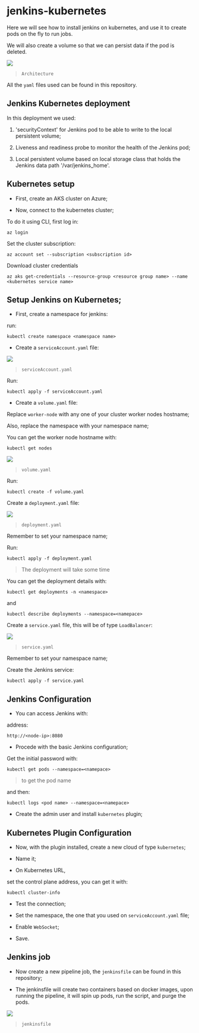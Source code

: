 # jenkins-kubernetes

Here we will see how to install jenkins on kubernetes, and use it to create pods on the fly to run jobs.

We will also create a volume so that we can persist data if the pod is deleted.

![](https://github.com/myProjects175/jenkins-kubernetes/blob/72f326370f5153632124550fefa0dea0c9776c9f/images/Architecture.png)
>`Architecture`

All the `yaml` files used can be found in this repository.

## Jenkins Kubernetes deployment

In this deployment we used:

1. 'securityContext' for Jenkins pod to be able to write to the local persistent volume;

2. Liveness and readiness probe to monitor the health of the Jenkins pod;

3. Local persistent volume based on local storage class that holds the Jenkins data path '/var/jenkins_home'.

## Kubernetes setup

- First, create an AKS cluster on Azure;

- Now, connect to the kubernetes cluster;

To do it using CLI, first log in:

    az login

Set the cluster subscription:

    az account set --subscription <subscription id>

Download cluster credentials

    az aks get-credentials --resource-group <resource group name> --name <kubernetes service name>

## Setup Jenkins on Kubernetes;

- First, create a namespace for jenkins:

run:

    kubectl create namespace <namespace name>

- Create a `serviceAccount.yaml` file:

![](https://github.com/myProjects175/jenkins-kubernetes/blob/72f326370f5153632124550fefa0dea0c9776c9f/images/serviceAccount.yaml.png)
>`serviceAccount.yaml`

Run:

    kubectl apply -f serviceAccount.yaml    

- Create a `volume.yaml` file:

Replace `worker-node` with any one of your cluster worker nodes hostname;

Also, replace the namespace with your namespace name;

You can get the worker node hostname with:

    kubectl get nodes   

![](https://github.com/myProjects175/jenkins-kubernetes/blob/72f326370f5153632124550fefa0dea0c9776c9f/images/volume.yaml.png)
>`volume.yaml`

Run:

    kubectl create -f volume.yaml   

Create a `deployment.yaml` file:

![](https://github.com/myProjects175/jenkins-kubernetes/blob/72f326370f5153632124550fefa0dea0c9776c9f/images/deployment.yaml.png)
>`deployment.yaml`

Remember to set your namespace name;

Run:

    kubectl apply -f deployment.yaml

>The deployment will take some time

You can get the deployment details with:

    kubectl get deployments -n <namespace>

and

    kubectl describe deployments --namespace=<namepace> 

Create a `service.yaml` file, this will be of type `LoadBalancer`:

![](https://github.com/myProjects175/jenkins-kubernetes/blob/72f326370f5153632124550fefa0dea0c9776c9f/images/volume.yaml.png)
>`service.yaml`

Remember to set your namespace name;

Create the Jenkins service:

    kubectl apply -f service.yaml   

## Jenkins Configuration

- You can access Jenkins with:

address:

    http://<node-ip>:8080  

- Procede with the basic Jenkins configuration;

Get the initial password with:

    kubectl get pods --namespace=<namepace> 
>to get the pod name

and then:

    kubectl logs <pod name> --namespace=<namepace>  

- Create the admin user and install `kubernetes` plugin;

## Kubernetes Plugin Configuration

- Now, with the plugin installed, create a new cloud of type `kubernetes`;

- Name it;

- On Kubernetes URL,

set the control plane address, you can get it with:

    kubectl cluster-info    

- Test the connection;

- Set the namespace, the one that you used on `serviceAccount.yaml` file;

- Enable `WebSocket`;

- Save.

## Jenkins job

- Now create a new pipeline job, the `jenkinsfile` can be found in this repository;

- The jenkinsfile will create two containers based on docker images, upon running the pipeline, it will spin up pods, run the script, and purge the pods.

![](https://github.com/myProjects175/jenkins-kubernetes/blob/72f326370f5153632124550fefa0dea0c9776c9f/images/jenkinsfile.png)
>`jenkinsfile`